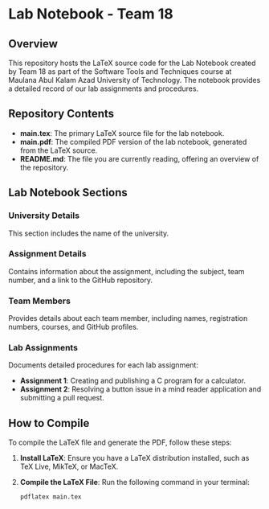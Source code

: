 # Lab Notebook - Team 18

## Overview
This repository hosts the LaTeX source code for the Lab Notebook created by Team 18 as part of the Software Tools and Techniques course at Maulana Abul Kalam Azad University of Technology. The notebook provides a detailed record of our lab assignments and procedures.

## Repository Contents

- **main.tex**: The primary LaTeX source file for the lab notebook.
- **main.pdf**: The compiled PDF version of the lab notebook, generated from the LaTeX source.
- **README.md**: The file you are currently reading, offering an overview of the repository.

## Lab Notebook Sections

### University Details
This section includes the name of the university.

### Assignment Details
Contains information about the assignment, including the subject, team number, and a link to the GitHub repository.

### Team Members
Provides details about each team member, including names, registration numbers, courses, and GitHub profiles.

### Lab Assignments
Documents detailed procedures for each lab assignment:

- **Assignment 1**: Creating and publishing a C program for a calculator.
- **Assignment 2**: Resolving a button issue in a mind reader application and submitting a pull request.

## How to Compile
To compile the LaTeX file and generate the PDF, follow these steps:

1. **Install LaTeX**: Ensure you have a LaTeX distribution installed, such as TeX Live, MikTeX, or MacTeX.
   
2. **Compile the LaTeX File**: Run the following command in your terminal:

   ```bash
   pdflatex main.tex
   ```
